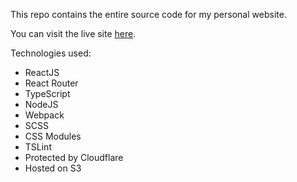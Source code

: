 This repo contains the entire source code for my personal website.

You can visit the live site [here](https://timstoddard.me).

Technologies used:
* ReactJS
* React Router
* TypeScript
* NodeJS
* Webpack
* SCSS
* CSS Modules
* TSLint
* Protected by Cloudflare
* Hosted on S3

